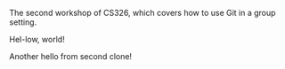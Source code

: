 
The second workshop of CS326, which covers how to use Git in a group setting.

Hel-low, world!

Another hello from second clone!

